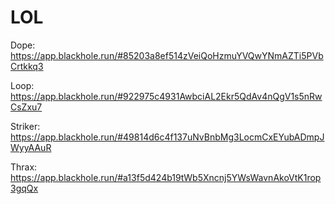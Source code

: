 # LOL
Dope: https://app.blackhole.run/#85203a8ef514zVeiQoHzmuYVQwYNmAZTi5PVbCrtkkq3

Loop: https://app.blackhole.run/#922975c4931AwbciAL2Ekr5QdAv4nQgV1s5nRwCsZxu7

Striker: https://app.blackhole.run/#49814d6c4f137uNvBnbMg3LocmCxEYubADmpJWyyAAuR

Thrax: https://app.blackhole.run/#a13f5d424b19tWb5Xncnj5YWsWavnAkoVtK1rop3gqQx 

